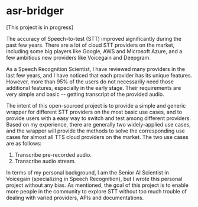 # asr-bridger

[This project is in progress]

The accuracy of Speech-to-test (STT) improved significantly during the past few years. There are a lot of cloud STT providers on the market, including some big players like Google, AWS and Microsoft Azure, and a few ambitious new providers like Voicegain and Deepgram. 

As a Speech Recognition Scientist, I have reviewed many providers in the last few years, and I have noticed that each provider has its unique features. However, more than 95% of the users do not necessarily need those additional features, especially in the early stage. Their requirements are very simple and basic -- getting transcript of the provided audio. 

The intent of this open-sourced project is to provide a simple and generic wrapper for different STT providers on the most basic use cases, and to provide users with a easy way to switch and test among different providers. Based on my experience, there are generally two widely-applied use cases, and the wrapper will provide the methods to solve the corresponding use cases for almost all TTS cloud providers on the market. The two use cases are as follows:

1. Transcribe pre-recorded audio.
2. Transcribe audio stream.

In terms of my personal background, I am the Senior AI Scientist in Voicegain (specializing in Speech Recognition), but I wrote this personal project without any bias. As mentioned, the goal of this project is to enable more people in the community to explore STT without too much trouble of dealing with varied providers, APIs and documentations. 

